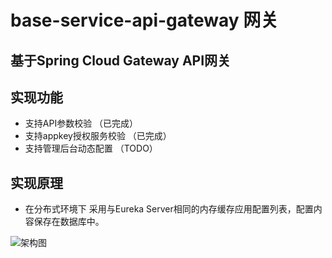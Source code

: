 # base-service-api-gateway 网关
## 基于Spring Cloud Gateway API网关

## 实现功能
* 支持API参数校验 （已完成）
* 支持appkey授权服务校验 （已完成）
* 支持管理后台动态配置 （TODO）

## 实现原理
* 在分布式环境下 采用与Eureka Server相同的内存缓存应用配置列表，配置内容保存在数据库中。

![架构图](../doc/gateway.png)

